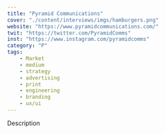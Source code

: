 ```yaml
---
title: "Pyramid Communications"
cover: "./content/interviews/imgs/hamburgers.png"
website: "https://www.pyramidcommunications.com/"
twit: "https://twitter.com/PyramidComms"
inst: "https://www.instagram.com/pyramidcomms"
category: "P"
tags:
    - Market
    - medium
    - strategy
    - advertising
    - print
    - engineering
    - branding
    - ux/ui
---
```


Description
